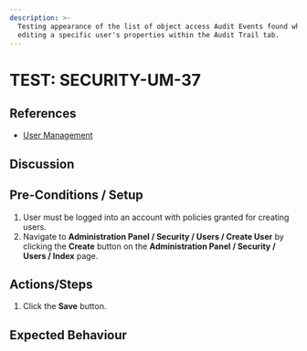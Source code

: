```yaml
---
description: >-
  Testing appearance of the list of object access Audit Events found while
  editing a specific user's properties within the Audit Trail tab.
---
```


# TEST: SECURITY-UM-37

## References

* [User Management](../../../../../operations/security-administration/user-management.md)

## Discussion

## Pre-Conditions / Setup

1. User must be logged into an account with policies granted for creating users.
2. Navigate to **Administration Panel / Security / Users / Create User** by clicking the **Create** button on the **Administration Panel / Security / Users / Index** page.

## Actions/Steps

1. Click the **Save** button.   

## Expected Behaviour

